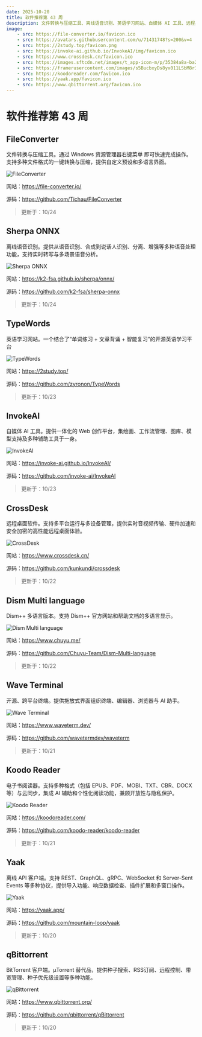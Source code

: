 ```yaml
---
date: 2025-10-20
title: 软件推荐第 43 周
description: 文件转换与压缩工具、离线语音识别、英语学习网站、自媒体 AI 工具、远程桌面软件、Dism++ 多语言版本、开源终端、电子书阅读器、离线 API 客户端、BitTorrent 客户端。
image: 
    - src: https://file-converter.io/favicon.ico
    - src: https://avatars.githubusercontent.com/u/71431748?s=200&v=4
    - src: https://2study.top/favicon.png
    - src: https://invoke-ai.github.io/InvokeAI/img/favicon.ico
    - src: https://www.crossdesk.cn/favicon.ico
    - src: https://images.sftcdn.net/images/t_app-icon-m/p/35384a8a-ba2a-4afe-b6e0-c708f48eb884/190218214/dism-icon.png
    - src: https://framerusercontent.com/images/s5BucbxyDs8yx011LSbM8r3zSQ.png
    - src: https://koodoreader.com/favicon.ico
    - src: https://yaak.app/favicon.ico
    - src: https://www.qbittorrent.org/favicon.ico
---
```


# 软件推荐第 43 周

## FileConverter <Badge type="tip" text="Windows" />

文件转换与压缩工具。通过 Windows 资源管理器右键菜单 即可快速完成操作。支持多种文件格式的一键转换与压缩，提供自定义预设和多语言界面。

<ClientOnly><Img src="/images/software/2025/43/file-converter.webp" alt="FileConverter" /></ClientOnly>

网站：https://file-converter.io/

源码：https://github.com/Tichau/FileConverter

> 更新于：10/24

## Sherpa ONNX <Badge type="info" text="移动端" /> <Badge type="tip" text="桌面端" />

离线语音识别。提供从语音识别、合成到说话人识别、分离、增强等多种语音处理功能，支持实时转写与多场景语音分析。

<ClientOnly><Img src="/images/software/2025/43/sherpa-onnx.webp" alt="Sherpa ONNX" /></ClientOnly>

网站：https://k2-fsa.github.io/sherpa/onnx/

源码：https://github.com/k2-fsa/sherpa-onnx

> 更新于：10/24

## TypeWords <Badge type="warning" text="Web" />

英语学习网站。一个结合了“单词练习 + 文章背诵 + 智能复习”的开源英语学习平台

<ClientOnly><Img src="/images/software/2025/43/type-words.webp" alt="TypeWords" /></ClientOnly>

网站：https://2study.top/

源码：https://github.com/zyronon/TypeWords

> 更新于：10/23

## InvokeAI <Badge type="warning" text="Web" /> <Badge type="tip" text="桌面端" />

自媒体 AI 工具。提供一体化的 Web 创作平台，集绘画、工作流管理、图库、模型支持及多种辅助工具于一身。

<ClientOnly><Img src="/images/software/2025/43/invoke-ai.webp" alt="InvokeAI" /></ClientOnly>

网站：https://invoke-ai.github.io/InvokeAI/

源码：https://github.com/invoke-ai/InvokeAI

> 更新于：10/23

## CrossDesk <Badge type="tip" text="桌面端" />

远程桌面软件。支持多平台运行与多设备管理，提供实时音视频传输、硬件加速和安全加密的高性能远程桌面体验。

<ClientOnly><Img src="/images/software/2025/43/cross-desk.webp" alt="CrossDesk" /></ClientOnly>

网站：https://www.crossdesk.cn/

源码：https://github.com/kunkundi/crossdesk

> 更新于：10/22

## Dism Multi language <Badge type="tip" text="Windows" />

Dism++ 多语言版本。支持 Dism++ 官方网站和帮助文档的多语言显示。

<ClientOnly><Img src="/images/software/2025/43/dism-multi-language.webp" alt="Dism Multi language" /></ClientOnly>

网站：https://www.chuyu.me/

源码：https://github.com/Chuyu-Team/Dism-Multi-language

> 更新于：10/22

## Wave Terminal <Badge type="tip" text="桌面端" />

开源、跨平台终端。提供拖放式界面组织终端、编辑器、浏览器与 AI 助手。

<ClientOnly><Img src="/images/software/2025/43/wave-terminal.webp" alt="Wave Terminal" /></ClientOnly>

网站：https://www.waveterm.dev/

源码：https://github.com/wavetermdev/waveterm

> 更新于：10/21

## Koodo Reader <Badge type="warning" text="Web" /> <Badge type="info" text="移动端" /> <Badge type="tip" text="桌面端" /> <Badge type="danger" text="扩展程序" />

电子书阅读器。支持多种格式（包括 EPUB、PDF、MOBI、TXT、CBR、DOCX 等）与云同步，集成 AI 辅助和个性化阅读功能，兼顾开放性与隐私保护。

<ClientOnly><Img src="/images/software/2025/43/koodo-reader.webp" alt="Koodo Reader" /></ClientOnly>

网站：https://koodoreader.com/

源码：https://github.com/koodo-reader/koodo-reader

> 更新于：10/21

## Yaak <Badge type="tip" text="桌面端" />

离线 API 客户端。支持 REST、GraphQL、gRPC、WebSocket 和 Server-Sent Events 等多种协议，提供导入功能、响应数据检查、插件扩展和多窗口操作。

<ClientOnly><Img src="/images/software/2025/43/yaak.webp" alt="Yaak" /></ClientOnly>

网站：https://yaak.app/

源码：https://github.com/mountain-loop/yaak

> 更新于：10/20

## qBittorrent <Badge type="tip" text="桌面端" />

BitTorrent 客户端。µTorrent 替代品，提供种子搜索、RSS订阅、远程控制、带宽管理、种子优先级设置等多种功能。

<ClientOnly><Img src="/images/software/2025/43/q-bittorrent.webp" alt="qBittorrent" /></ClientOnly>

网站：https://www.qbittorrent.org/

源码：https://github.com/qbittorrent/qBittorrent

> 更新于：10/20